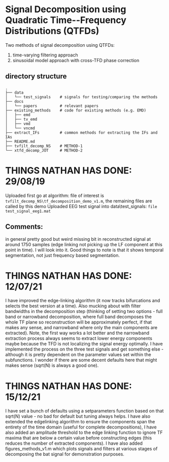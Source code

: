 # Signal Decomposition using Quadratic Time--Frequency Distributions (QTFDs)

Two methods of signal decomposition using QTFDs:
1. time-varying filtering approach
2. sinusoidal model approach with cross-TFD phase correction

## directory structure

```
.
├── data
│   └── test_signals    # signals for testing/comparing the methods
├── docs
│   └── papers          # relevant papers
├── existing_methods    # code for existing methods (e.g. EMD)
│   ├── emd
│   ├── tv_emd
│   ├── vmd
│   └── vncmd
├── extract_IFs         # common methods for extracting the IFs and IAs
├── README.md
├── tvfilt_decomp_NS    # METHOD-1
└── xtfd_decomp_JOT     # METHOD-2
```

# THINGS NATHAN HAS DONE: 29/08/19
Uploaded first go at algorithm: file of interest is
`tvfilt_decomp_NS\tf_decomposition_demo_v1.m`, the remaining files are called by this demo
Uploaded EEG test signal into data\test_signals: `file test_signal_eeg1.mat`

## Comments: 
in general pretty good but weird missing bit in reconstructed signal at around 1750 samples
(edge linking not picking up the LF component at this point in time). I will look into
it. Good things to note is that it shows temporal segmentation, not just frequency based
segmentation.

# THINGS NATHAN HAS DONE: 12/07/21
I have improved the edge-linking algorithm (it now tracks bifurcations and selects the best version at a time). Also mucking about with filter bandwidths in the decomposition step (thinking of setting two options - full band or narrowband decomposition, where full band decomposes the whole TF plane so reconstruction will be approximately perfect, if that makes any sense, and narrowband where only the main components are extracted). Note, the first way works a lot better and the narrowband extraction process always seems to extract lower energy components maybe because the TFD is not localizing the signal energy optimally. I have implemented the process on the three test signals and get something else - although it is pretty dependent on the parameter values set within the subfunctions. I wonder if there are some decent defaults here that might makes sense (sqrt(N) is always a good one). 

# THINGS NATHAN HAS DONE: 15/12/21
I have set a bunch of defaults using a setparameters function based on that sqrt(N) value - no bad for default but tuning always helps. I have also extended the edgelinking algorithm to ensure the components span the entirety of the time domain (useful for complete decompositions), I have also added an amplitude threshold to the edge linking function to ignore TF maxima that are below a certain value before constructing edges (this reduces the number of extracted components). I have also added figures_methods_v1.m which plots signals and filters at various stages of decomposing the bat signal for demonstration purposes.
